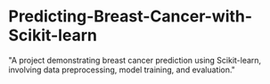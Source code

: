 # Predicting-Breast-Cancer-with-Scikit-learn

"A project demonstrating breast cancer prediction using Scikit-learn, involving data preprocessing, model training, and evaluation."
